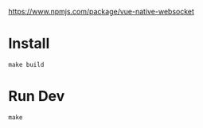 https://www.npmjs.com/package/vue-native-websocket


# Install

```make build```

# Run Dev

```make```